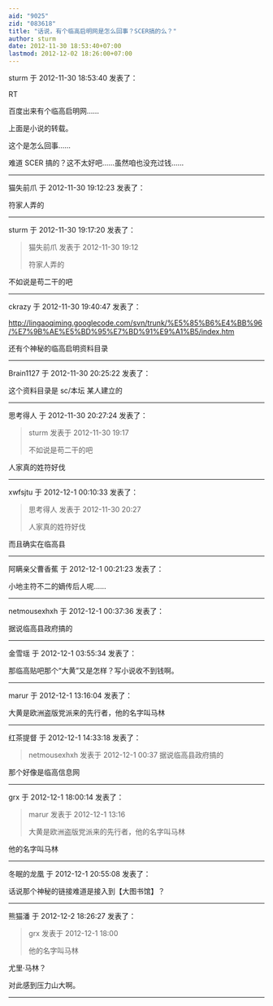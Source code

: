 ```yaml
---
aid: "9025"
zid: "083618"
title: "话说，有个临高启明网是怎么回事？SCER搞的么？"
author: sturm
date: 2012-11-30 18:53:40+07:00
lastmod: 2012-12-02 18:26:00+07:00
---
```


sturm 于 2012-11-30 18:53:40 发表了：

RT

百度出来有个临高启明网……

上面是小说的转载。

这个是怎么回事……

难道 SCER 搞的？这不太好吧……虽然咱也没充过钱……

---

猫失前爪 于 2012-11-30 19:12:23 发表了：

符家人弄的

---

sturm 于 2012-11-30 19:17:20 发表了：

> 猫失前爪 发表于 2012-11-30 19:12
>
> 符家人弄的

不如说是苟二干的吧

---

ckrazy 于 2012-11-30 19:40:47 发表了：

http://lingaoqiming.googlecode.com/svn/trunk/%E5%85%B6%E4%BB%96/%E7%9B%AE%E5%BD%95%E7%BD%91%E9%A1%B5/index.htm

还有个神秘的临高启明资料目录

---

Brain1127 于 2012-11-30 20:25:22 发表了：

这个资料目录是 sc/本坛 某人建立的

---

思考得人 于 2012-11-30 20:27:24 发表了：

> sturm 发表于 2012-11-30 19:17
>
> 不如说是苟二干的吧

人家真的姓符好伐

---

xwfsjtu 于 2012-12-1 00:10:33 发表了：

> 思考得人 发表于 2012-11-30 20:27
>
> 人家真的姓符好伐

而且确实在临高县

---

阿瞒亲父曹香蕉 于 2012-12-1 00:21:23 发表了：

小地主符不二的嫡传后人呢……

---

netmousexhxh 于 2012-12-1 00:37:36 发表了：

据说临高县政府搞的

---

金雪瑶 于 2012-12-1 03:55:34 发表了：

那临高贴吧那个“大黄”又是怎样？写小说收不到钱啊。

---

marur 于 2012-12-1 13:16:04 发表了：

大黄是欧洲盗版党派来的先行者，他的名字叫马林

---

红茶提督 于 2012-12-1 14:33:18 发表了：

> netmousexhxh 发表于 2012-12-1 00:37 据说临高县政府搞的

那个好像是临高信息网

---

grx 于 2012-12-1 18:00:14 发表了：

> marur 发表于 2012-12-1 13:16
>
> 大黄是欧洲盗版党派来的先行者，他的名字叫马林

他的名字叫马林

---

冬眠的龙凰 于 2012-12-1 20:55:08 发表了：

话说那个神秘的链接难道是接入到【大图书馆】？

---

熊猫潘 于 2012-12-2 18:26:27 发表了：

> grx 发表于 2012-12-1 18:00
>
> 他的名字叫马林

尤里·马林？

对此感到压力山大啊。

---
